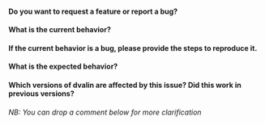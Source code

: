 #### Do you want to request a feature or report a bug?


#### What is the current behavior?


#### If the current behavior is a bug, please provide the steps to reproduce it.


#### What is the expected behavior?


#### Which versions of dvalin are affected by this issue? Did this work in previous versions?


###### NB: You can drop a comment below for more clarification
